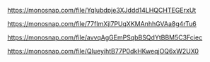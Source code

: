 <!-- get -->

https://monosnap.com/file/YqIubdpje3XJddd14LHQCHTEGErxUt

<!-- list -->

https://monosnap.com/file/77fImXjl7PUqXKMAnhhGVAa8g4rTu6

<!-- add -->

https://monosnap.com/file/avvqAgGEmPSqbBSQdYtBBM5C3Fciec

<!-- remove -->

https://monosnap.com/file/QIueyihtB77P0dkHKweqjOQ6xW2UX0
